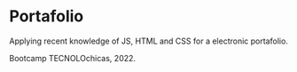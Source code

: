 # Portafolio
Applying recent knowledge of JS, HTML and CSS for a electronic portafolio.

Bootcamp TECNOLOchicas, 2022.
